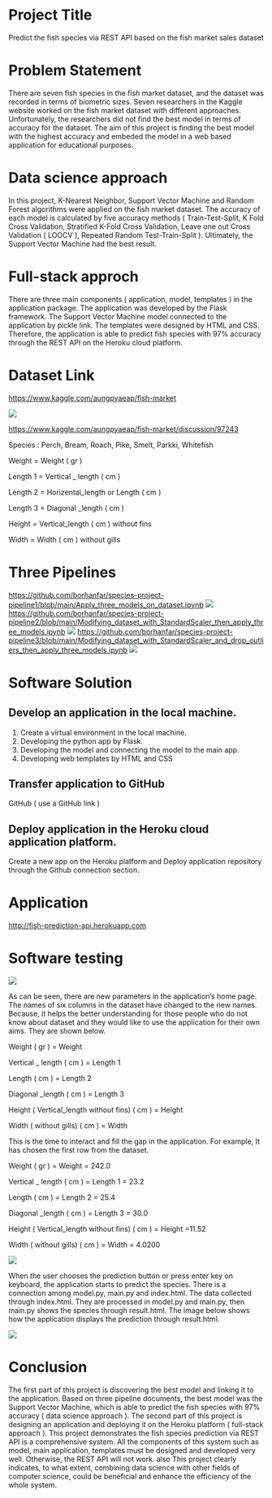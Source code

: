 # Project Title 
Predict the fish species via REST API based on the fish market sales dataset
# Problem Statement 
There are seven fish species in the fish market dataset, and the dataset was recorded in terms of biometric sizes. Seven researchers in the Kaggle website worked on the fish market dataset with different approaches. Unfortunately, the researchers did not find the best model in terms of accuracy for the dataset. The aim of this project is finding the best model with the highest accuracy and embeded the model in a web based application for educational purposes.
# Data science approach 
In this project, K-Nearest Neighbor, Support Vector Machine and Random Forest algorithms were applied on the fish market dataset. The accuracy of each model is calculated by five accuracy methods ( Train-Test-Split, K Fold Cross Validation, Stratified K-Fold Cross Validation, Leave one out Cross Validation ( LOOCV ), Repeated Random Test-Train-Split ). Ultimately, the Support Vector Machine had the best result.
# Full-stack approch 
There are three main components ( application, model, templates ) in the application package. The application was developed by the Flask framework. The Support Vector Machine model connected to the application by pickle link. The templates were designed by HTML and CSS. Therefore, the application is able to predict fish species with 97% accuracy through the REST API on the Heroku cloud platform.
# Dataset Link
https://www.kaggle.com/aungpyaeap/fish-market

![](Data.png)


https://www.kaggle.com/aungpyaeap/fish-market/discussion/97243

Species : Perch, Bream, Roach, Pike, Smelt, Parkki, Whitefish

Weight = Weight ( gr )

Length 1 = Vertical _ length ( cm )

Length 2 = Horizental_length or Length ( cm )

Length 3 = Diagonal _length ( cm )

Height = Vertical_length ( cm ) without fins 

Width = Width ( cm ) without gills 


#  Three Pipelines
https://github.com/borhanfar/species-project-pipeline1/blob/main/Apply_three_models_on_dataset.ipynb
![](Pipeline1.png)
https://github.com/borhanfar/species-project-pipeline2/blob/main/Modifying_dataset_with_StandardScaler_then_apply_three_models.ipynb
![](Pipeline2.png)
https://github.com/borhanfar/species-project-pipeline3/blob/main/Modifying_dataset_with_StandardScaler_and_drop_outliers_then_apply_three_models.ipynb
![](Pipeline3.png)
# Software Solution
## Develop an application in the local machine.
1) Create a virtual environment in the local machine.
2) Developing the python app by Flask.
3) Developing the model and connecting the model to the main app.
4) Developing web templates by HTML and CSS 
## Transfer application to GitHub
GitHub ( use a GitHub link )
## Deploy application in the Heroku cloud application platform.
Create a new app on the Heroku platform and Deploy application repository through the Github connection section.
# Application
http://fish-prediction-api.herokuapp.com
# Software testing
![](API.png)

As can be seen, there are new parameters in the application’s home page. The names of six columns in the dataset have changed to the new names. Because, it helps the better understanding for those people who do not know about dataset and they would like to use the application for their own aims. They are shown below.

Weight ( gr ) = Weight 

Vertical _ length ( cm ) = Length 1 

Length ( cm ) = Length 2

Diagonal _length ( cm ) = Length 3

Height ( Vertical_length without fins) ( cm ) = Height 

Width ( without gills) ( cm ) = Width 
 
This is the time to interact and fill the gap in the application. For example, It has chosen the first row from the dataset.


Weight ( gr ) = Weight = 242.0

Vertical _ length ( cm ) = Length 1 = 23.2

Length ( cm ) = Length 2 = 25.4

Diagonal _length ( cm ) = Length 3 = 30.0

Height ( Vertical_length without fins) ( cm ) = Height =11.52

Width ( without gills) ( cm ) = Width = 4.0200


![](interacted.png)

When the user chooses the prediction button or press enter key on keyboard, the application starts to predict the species. There is a connection among model.py, main.py and index.html. The data collected through index.html. They are processed in model.py and main.py, then main.py shows the species through result.html. The image below shows how the application displays the prediction through result.html.

![](Result.png)

# Conclusion

The first part of this project is discovering the best model and linking it to the application. Based on three pipeline documents, the best model was the Support Vector Machine, which is able to predict the fish species with 97% accuracy ( data science approach ). The second part of this project is designing an application and deploying it on the Heroku platform ( full-stack approach ). This project demonstrates the fish species prediction via REST API is a comprehensive system. All the components of this system such as model, main application, templates must be designed and developed very well. Otherwise, the REST API will not work. also This project clearly indicates, to what extent, combining data science with other fields of computer science, could be beneficial and enhance the efficiency of the whole system.

